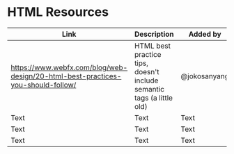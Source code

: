 # HTML Resources


| Link | Description | Added by |
| -------- | -------- | -------- |
|   https://www.webfx.com/blog/web-design/20-html-best-practices-you-should-follow/   | HTML best practice tips, doesn't include semantic tags (a little old)      | @jokosanyang     |
| Text     | Text     | Text     |
| Text     | Text     | Text     |
| Text     | Text     | Text     |
